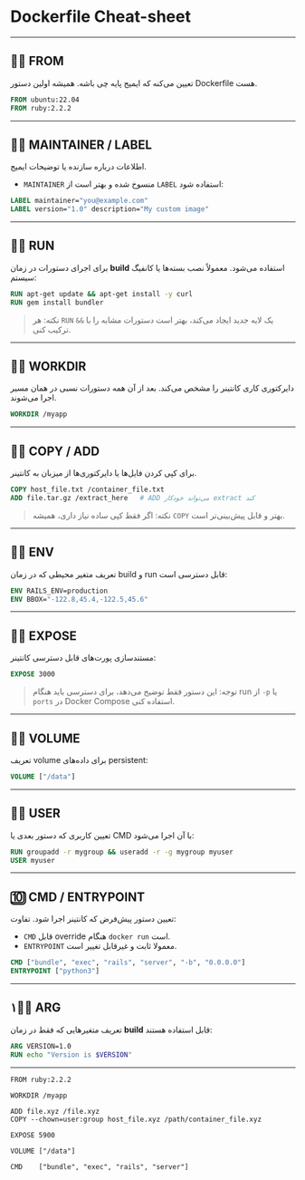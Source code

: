 # Dockerfile Cheat-sheet

---

## ۱️⃣ **FROM**

تعیین می‌کنه که ایمیج پایه چی باشه. همیشه اولین دستور Dockerfile هست.

```dockerfile
FROM ubuntu:22.04
FROM ruby:2.2.2
```

---

## ۲️⃣ **MAINTAINER / LABEL**

اطلاعات درباره سازنده یا توضیحات ایمیج.

* `MAINTAINER` منسوخ شده و بهتر است از `LABEL` استفاده شود:

```dockerfile
LABEL maintainer="you@example.com"
LABEL version="1.0" description="My custom image"
```

---

## ۳️⃣ **RUN**

برای اجرای دستورات در زمان **build** استفاده می‌شود. معمولاً نصب بسته‌ها یا کانفیگ سیستم:

```dockerfile
RUN apt-get update && apt-get install -y curl
RUN gem install bundler
```

> نکته: هر `RUN` یک لایه جدید ایجاد می‌کند، بهتر است دستورات مشابه را با `&&` ترکیب کنی.

---

## ۴️⃣ **WORKDIR**

دایرکتوری کاری کانتینر را مشخص می‌کند. بعد از آن همه دستورات نسبی در همان مسیر اجرا می‌شوند.

```dockerfile
WORKDIR /myapp
```

---

## ۵️⃣ **COPY / ADD**

برای کپی کردن فایل‌ها یا دایرکتوری‌ها از میزبان به کانتینر.

```dockerfile
COPY host_file.txt /container_file.txt
ADD file.tar.gz /extract_here   # ADD می‌تواند خودکار extract کند
```

> نکته: اگر فقط کپی ساده نیاز داری، همیشه `COPY` بهتر و قابل پیش‌بینی‌تر است.

---

## ۶️⃣ **ENV**

تعریف متغیر محیطی که در زمان build و run قابل دسترسی است:

```dockerfile
ENV RAILS_ENV=production
ENV BBOX="-122.8,45.4,-122.5,45.6"
```

---

## ۷️⃣ **EXPOSE**

مستندسازی پورت‌های قابل دسترسی کانتینر:

```dockerfile
EXPOSE 3000
```

> توجه: این دستور فقط توضیح می‌دهد، برای دسترسی باید هنگام run از `-p` یا `ports` در Docker Compose استفاده کنی.

---

## ۸️⃣ **VOLUME**

تعریف volume برای داده‌های persistent:

```dockerfile
VOLUME ["/data"]
```

---

## ۹️⃣ **USER**

تعیین کاربری که دستور بعدی یا CMD با آن اجرا می‌شود:

```dockerfile
RUN groupadd -r mygroup && useradd -r -g mygroup myuser
USER myuser
```

---

## 🔟 **CMD / ENTRYPOINT**

تعیین دستور پیش‌فرض که کانتینر اجرا شود. تفاوت:

* `CMD` قابل override هنگام `docker run` است.
* `ENTRYPOINT` معمولا ثابت و غیرقابل تغییر است.

```dockerfile
CMD ["bundle", "exec", "rails", "server", "-b", "0.0.0.0"]
ENTRYPOINT ["python3"]
```

---

## ۱۱️⃣ **ARG**

تعریف متغیرهایی که فقط در زمان **build** قابل استفاده هستند:

```dockerfile
ARG VERSION=1.0
RUN echo "Version is $VERSION"
```

---


```
FROM ruby:2.2.2

WORKDIR /myapp

ADD file.xyz /file.xyz
COPY --chown=user:group host_file.xyz /path/container_file.xyz

EXPOSE 5900

VOLUME ["/data"]

CMD    ["bundle", "exec", "rails", "server"]

```

